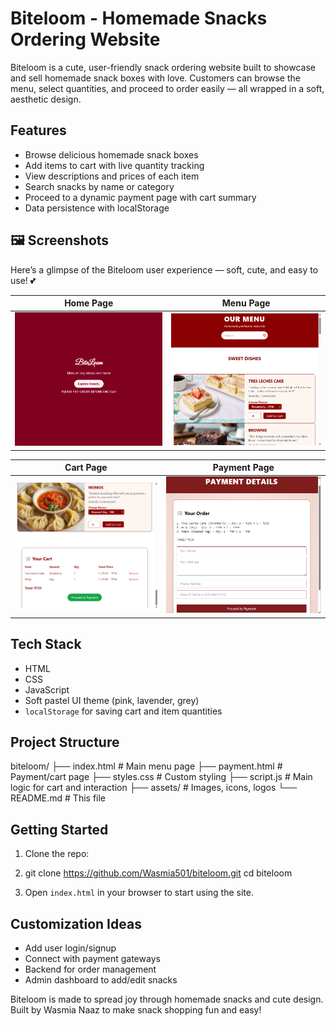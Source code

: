 # Biteloom - Homemade Snacks Ordering Website

Biteloom is a cute, user-friendly snack ordering website built to showcase and sell homemade snack boxes with love. Customers can browse the menu, select quantities, and proceed to order easily — all wrapped in a soft, aesthetic design.

## Features

-  Browse delicious homemade snack boxes
-  Add items to cart with live quantity tracking
-  View descriptions and prices of each item
-  Search snacks by name or category
-  Proceed to a dynamic payment page with cart summary
-  Data persistence with localStorage

## 🖼️ Screenshots

Here’s a glimpse of the Biteloom user experience — soft, cute, and easy to use! 💕

| Home Page | Menu Page |
|-----------|-----------|
| ![Home](screenshots/home.png) | ![Menu](screenshots/menu.png) |

| Cart Page | Payment Page |
|-----------|--------------|
| ![Cart](screenshots/cart.png) | ![Payment](screenshots/payment.png) |


## Tech Stack

- HTML
- CSS 
- JavaScript
- Soft pastel UI theme (pink, lavender, grey)
- `localStorage` for saving cart and item quantities

## Project Structure
biteloom/
├── index.html # Main menu page
├── payment.html # Payment/cart page
├── styles.css # Custom styling
├── script.js # Main logic for cart and interaction
├── assets/ # Images, icons, logos
└── README.md # This file


## Getting Started

1. Clone the repo:
2. git clone https://github.com/Wasmia501/biteloom.git
cd biteloom

2. Open `index.html` in your browser to start using the site.

## Customization Ideas

- Add user login/signup
- Connect with payment gateways
- Backend for order management
- Admin dashboard to add/edit snacks



Biteloom is made to spread joy through homemade snacks and cute design. Built by Wasmia Naaz  to make snack shopping fun and easy!






